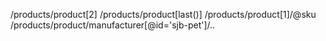 /products/product[2]
/products/product[last()]
/products/product[1]/@sku
/products/product/manufacturer[@id='sjb-pet']/..

